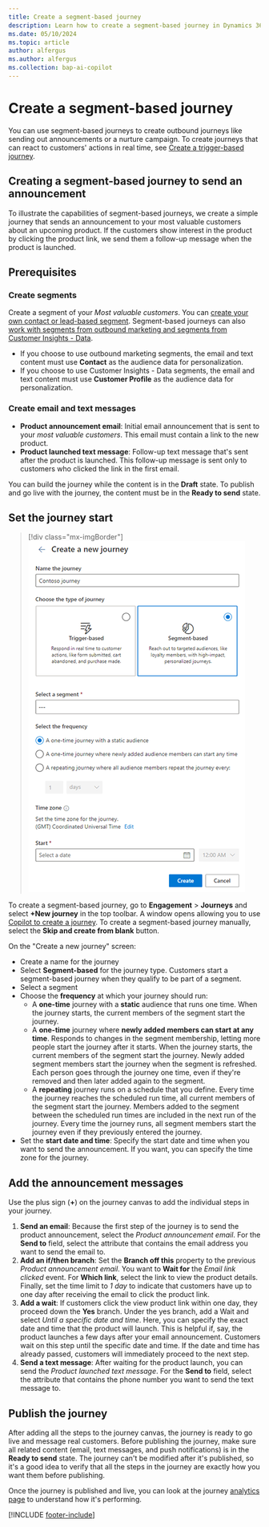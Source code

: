 ```yaml
---
title: Create a segment-based journey 
description: Learn how to create a segment-based journey in Dynamics 365 Customer Insights - Journeys.
ms.date: 05/10/2024
ms.topic: article
author: alfergus
ms.author: alfergus
ms.collection: bap-ai-copilot
---
```


# Create a segment-based journey

You can use segment-based journeys to create outbound journeys like sending out announcements or a nurture campaign. To create journeys that can react to customers' actions in real time, see [Create a trigger-based journey](real-time-marketing-trigger-based-journey.md).

## Creating a segment-based journey to send an announcement

To illustrate the capabilities of segment-based journeys, we create a simple journey that sends an announcement to your most valuable customers about an upcoming product. If the customers show interest in the product by clicking the product link, we send them a follow-up message when the product is launched.

## Prerequisites

### Create segments

Create a segment of your *Most valuable customers*. You can [create your own contact or lead-based segment](real-time-marketing-build-segments.md). Segment-based journeys can also [work with segments from outbound marketing and segments from Customer Insights - Data](real-time-marketing-segments.md).
- If you choose to use outbound marketing segments, the email and text content must use **Contact** as the audience data for personalization.
- If you choose to use Customer Insights - Data segments, the email and text content must use **Customer Profile** as the audience data for personalization.

### Create email and text messages

- **Product announcement email**: Initial email announcement that is sent to your *most valuable customers*. This email must contain a link to the new product.
- **Product launched text message**: Follow-up text message that's sent after the product is launched. This follow-up message is sent only to customers who clicked the link in the first email.

You can build the journey while the content is in the **Draft** state. To publish and go live with the journey, the content must be in the **Ready to send** state.

## Set the journey start

> [!div class="mx-imgBorder"]
>![Create a segment-based journey.](media/real-time-marketing-segment-journey.png "Create a segment-based journey")

To create a segment-based journey, go to **Engagement** > **Journeys** and select **+New journey** in the top toolbar. A window opens allowing you to use [Copilot to create a journey](real-time-marketing-use-copilot-create-journey.md). To create a segment-based journey manually, select the **Skip and create from blank** button.

On the "Create a new journey" screen:

- Create a name for the journey
- Select **Segment-based** for the journey type. Customers start a segment-based journey when they qualify to be part of a segment.
- Select a segment
- Choose the **frequency** at which your journey should run:
  - A **one-time** journey with a **static** audience that runs one time. When the journey starts, the current members of the segment start the journey.
  - A **one-time** journey where **newly added members can start at any time**. Responds to changes in the segment membership, letting more people start the journey after it starts. When the journey starts, the current members of the segment start the journey. Newly added segment members start the journey when the segment is refreshed. Each person goes through the journey one time, even if they're removed and then later added again to the segment.
  - A **repeating** journey runs on a schedule that you define. Every time the journey reaches the scheduled run time, all current members of the segment start the journey. Members added to the segment between the scheduled run times are included in the next run of the journey. Every time the journey runs, all segment members start the journey even if they previously entered the journey.
- Set the **start date and time**: Specify the start date and time when you want to send the announcement. If you want, you can specify the time zone for the journey.

## Add the announcement messages

Use the plus sign (**+**) on the journey canvas to add the individual steps in your journey.

1. **Send an email**: Because the first step of the journey is to send the product announcement, select the *Product announcement email*. For the **Send to** field, select the attribute that contains the email address you want to send the email to.
1. **Add an if/then branch**: Set the **Branch off this** property to the previous *Product announcement email*. You want to **Wait for** the *Email link clicked* event. For **Which link**, select the link to view the product details. Finally, set the time limit to *1 day* to indicate that customers have up to one day after receiving the email to click the product link.
1. **Add a wait**: If customers click the view product link within one day, they proceed down the **Yes** branch. Under the yes branch, add a Wait and select *Until a specific date and time*. Here, you can specify the exact date and time that the product will launch. This is helpful if, say, the product launches a few days after your email announcement. Customers wait on this step until the specific date and time. If the date and time has already passed, customers will immediately proceed to the next step.  
1. **Send a text message**: After waiting for the product launch, you can send the *Product launched text message*. For the **Send to** field, select the attribute that contains the phone number you want to send the text message to.

## Publish the journey

After adding all the steps to the journey canvas, the journey is ready to go live and message real customers. Before publishing the journey, make sure all related content (email, text messages, and push notifications) is in the **Ready to send** state. The journey can't be modified after it's published, so it's a good idea to verify that all the steps in the journey are exactly how you want them before publishing.

Once the journey is published and live, you can look at the journey [analytics page](real-time-marketing-analytics.md) to understand how it's performing.

[!INCLUDE [footer-include](./includes/footer-banner.md)]
